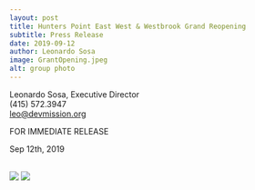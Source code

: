 ```yaml
---
layout: post
title: Hunters Point East West & Westbrook Grand Reopening
subtitle: Press Release
date: 2019-09-12
author: Leonardo Sosa
image: GrantOpening.jpeg
alt: group photo
---
```

Leonardo Sosa, Executive Director<br>
(415) 572.3947<br>
leo@devmission.org<br>

FOR IMMEDIATE RELEASE<br>

Sep 12th, 2019<br>

<br>
<img src="{{ site.baseurl }}/img/blog/reopening_part_one.png">
<img src="{{ site.baseurl }}/img/blog/reopening_part_two.png">

